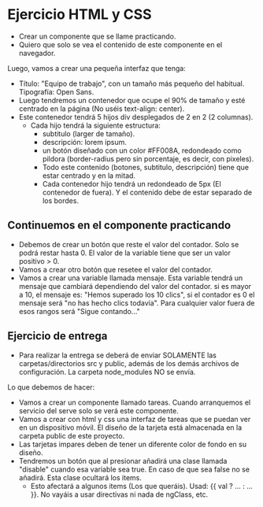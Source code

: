 # Ejercicio HTML y CSS

- Crear un componente que se llame practicando.
- Quiero que solo se vea el contenido de este componente en el navegador.

Luego, vamos a crear una pequeña interfaz que tenga:
  - Título: "Equipo de trabajo", con un tamaño más pequeño del habitual. Tipografía: Open Sans.
  - Luego tendremos un contenedor que ocupe el 90% de tamaño y esté centrado en la página (No uséis text-align: center).
  - Este contenedor tendrá 5 hijos div desplegados de 2 en 2 (2 columnas).
    - Cada hijo tendrá la siguiente estructura:
      - subtitulo (larger de tamaño).
      - descripción: lorem ipsum.
      - un botón diseñado con un color #FF008A, redondeado como pildora (border-radius pero sin porcentaje, es decir, con pixeles).
      - Todo este contenido (botones, subtitulo, descripción) tiene que estar centrado y en la mitad.
      - Cada contenedor hijo tendrá un redondeado de 5px (El contenedor de fuera). Y el contenido debe de estar separado de los bordes.


## Continuemos en el componente practicando

- Debemos de crear un botón que reste el valor del contador. Solo se podrá restar hasta 0. El valor de la variable tiene que ser un valor positivo > 0.
- Vamos a crear otro botón que resetee el valor del contador.
- Vamos a crear una variable llamada mensaje. Esta variable tendrá un mensaje que cambiará dependiendo del valor del contador. si es mayor a 10, el mensaje es: "Hemos superado los 10 clics", si el contador es 0 el mensaje será "no has hecho clics todavía". Para cualquier valor fuera de esos rangos será "Sigue contando..."


## Ejercicio de entrega
- Para realizar la entrega se deberá de enviar SOLAMENTE las carpetas/directorios src y public, además de los demás archivos de configuración. La carpeta node_modules NO se envía.

Lo que debemos de hacer:
- Vamos a crear un componente llamado tareas. Cuando arranquemos el servicio del serve solo se verá este componente.
- Vamos a crear con html y css una interfaz de tareas que se puedan ver en un dispositivo móvil. El diseño de la tarjeta está almacenada en la carpeta public de este proyecto.
- Las tarjetas impares deben de tener un diferente color de fondo en su diseño.
- Tendremos un botón que al presionar añadirá una clase llamada "disable" cuando esa variable sea true. En caso de que sea false no se añadirá. Esta clase ocultará los items.
  - Esto afectará a algunos items (Los que queráis). Usad: {{ val ? ... : ... }}. No vayáis a usar directivas ni nada de ngClass, etc.
